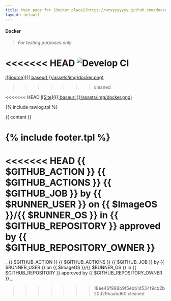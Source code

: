 ```yaml
---
title: Main page for [docker place](https://wryyyyyyyy.github.com/docker)
layout: default
---
```

#### Docker
>
> _For testing purposes only_
>

<<<<<<< HEAD
![Develop CI](https://github.com/wryyyyyyyy/docker/workflows/Develop%20CI/badge.svg)
=======
 [![Source]({{ baseurl }}/assets/img/docker.png)](https://github.com/wryyyyyyyy/docker)
>>>>>>> cleaned

<<<<<<< HEAD
 [![Site]({{ baseurl }}/assets/img/docker.png)](https://wryyyyyyyy.github.com/docker)

 {% include rawlog.tpl %}

 {{ content }}

 {% include footer.tpl %}
=======
<<<<<<< HEAD
 {{ $GITHUB_ACTION }} {{ $GITHUB_ACTIONS }} {{ $GITHUB_JOB }} by {{ $RUNNER_USER }} on {{ $ImageOS }}/{{ $RUNNER_OS }} in {{ $GITHUB_REPOSITORY }} approved by {{ $GITHUB_REPOSITORY_OWNER }}
=======
_ {{ $GITHUB_ACTION }} {{ $GITHUB_ACTIONS }} {{ $GITHUB_JOB }} by {{ $RUNNER_USER }} on {{ $ImageOS }}/{{ $RUNNER_OS }} in {{ $GITHUB_REPOSITORY }} approved by {{ $GITHUB_REPOSITORY_OWNER }} _
>>>>>>> 18ee46f988b9f5ebb1d534f9cb2b20d29baabd60
>>>>>>> cleaned
